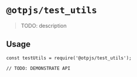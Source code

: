 # `@otpjs/test_utils`

> TODO: description

## Usage

```
const testUtils = require('@otpjs/test_utils');

// TODO: DEMONSTRATE API
```
